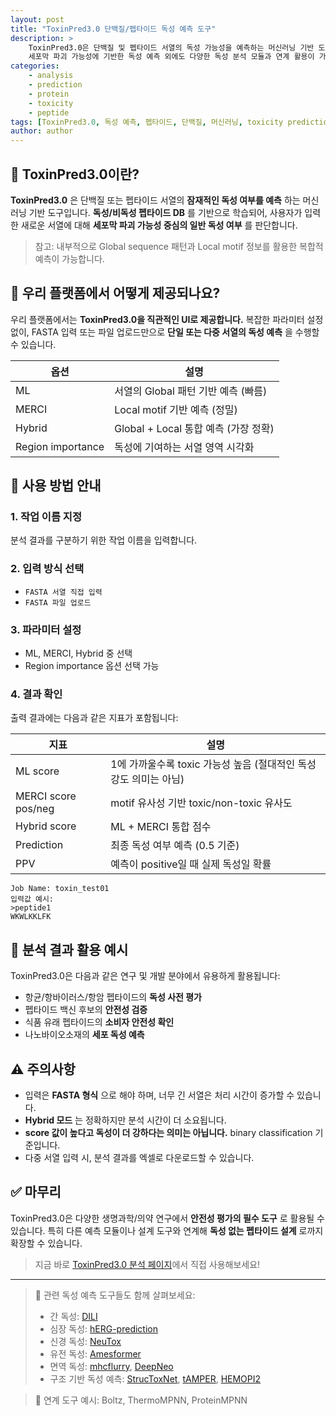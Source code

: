 ```yaml
---
layout: post
title: "ToxinPred3.0 단백질/펩타이드 독성 예측 도구"
description: >
    ToxinPred3.0은 단백질 및 펩타이드 서열의 독성 가능성을 예측하는 머신러닝 기반 도구입니다. 
    세포막 파괴 가능성에 기반한 독성 예측 외에도 다양한 독성 분석 모듈과 연계 활용이 가능합니다.
categories:
    - analysis 
    - prediction
    - protein
    - toxicity
    - peptide
tags: [ToxinPred3.0, 독성 예측, 펩타이드, 단백질, 머신러닝, toxicity prediction, peptide, protein, 바이오안전성]
author: author
---
```


## 🔬 ToxinPred3.0이란?

**ToxinPred3.0** 은 단백질 또는 펩타이드 서열의 **잠재적인 독성 여부를 예측** 하는 머신러닝 기반 도구입니다.
**독성/비독성 펩타이드 DB** 를 기반으로 학습되어, 사용자가 입력한 새로운 서열에 대해 **세포막 파괴 가능성 중심의 일반 독성 여부** 를 판단합니다.

> 참고: 내부적으로 Global sequence 패턴과 Local motif 정보를 활용한 복합적 예측이 가능합니다.

## 🧪 우리 플랫폼에서 어떻게 제공되나요?

우리 플랫폼에서는 **ToxinPred3.0을 직관적인 UI로 제공합니다.**
복잡한 파라미터 설정 없이, FASTA 입력 또는 파일 업로드만으로 **단일 또는 다중 서열의 독성 예측** 을 수행할 수 있습니다.

| 옵션                | 설명                           |
| ----------------- | ---------------------------- |
| ML                | 서열의 Global 패턴 기반 예측 (빠름)     |
| MERCI             | Local motif 기반 예측 (정밀)       |
| Hybrid            | Global + Local 통합 예측 (가장 정확) |
| Region importance | 독성에 기여하는 서열 영역 시각화           |

## 📝 사용 방법 안내

### 1. 작업 이름 지정

분석 결과를 구분하기 위한 작업 이름을 입력합니다.

### 2. 입력 방식 선택

* `FASTA 서열 직접 입력`
* `FASTA 파일 업로드`

### 3. 파라미터 설정

* ML, MERCI, Hybrid 중 선택
* Region importance 옵션 선택 가능

### 4. 결과 확인

출력 결과에는 다음과 같은 지표가 포함됩니다:

| 지표                  | 설명                                        |
| ------------------- | ----------------------------------------- |
| ML score            | 1에 가까울수록 toxic 가능성 높음 (절대적인 독성 강도 의미는 아님) |
| MERCI score pos/neg | motif 유사성 기반 toxic/non-toxic 유사도          |
| Hybrid score        | ML + MERCI 통합 점수                          |
| Prediction          | 최종 독성 여부 예측 (0.5 기준)                      |
| PPV                 | 예측이 positive일 때 실제 독성일 확률                 |

```plaintext
Job Name: toxin_test01
입력값 예시:
>peptide1
WKWLKKLFK
```

## 🧬 분석 결과 활용 예시

ToxinPred3.0은 다음과 같은 연구 및 개발 분야에서 유용하게 활용됩니다:

* 항균/항바이러스/항암 펩타이드의 **독성 사전 평가**
* 펩타이드 백신 후보의 **안전성 검증**
* 식품 유래 펩타이드의 **소비자 안전성 확인**
* 나노바이오소재의 **세포 독성 예측**

## ⚠️ 주의사항

* 입력은 **FASTA 형식** 으로 해야 하며, 너무 긴 서열은 처리 시간이 증가할 수 있습니다.
* **Hybrid 모드** 는 정확하지만 분석 시간이 더 소요됩니다.
* **score 값이 높다고 독성이 더 강하다는 의미는 아닙니다.** binary classification 기준입니다.
* 다중 서열 입력 시, 분석 결과를 엑셀로 다운로드할 수 있습니다.

## ✅ 마무리

ToxinPred3.0은 다양한 생명과학/의약 연구에서 **안전성 평가의 필수 도구** 로 활용될 수 있습니다.
특히 다른 예측 모듈이나 설계 도구와 연계해 **독성 없는 펩타이드 설계** 로까지 확장할 수 있습니다.

> 지금 바로 <a href="#" onclick="window.open('https://curie.kr/Analysis/toxinPred3', '_blank'); return false;" rel="noopener noreferrer">ToxinPred3.0 분석 페이지</a>에서 직접 사용해보세요!

---

> 📌 관련 독성 예측 도구들도 함께 살펴보세요:
>
> * 간 독성: [DILI](https://github.com/srijitseal/DILI)
> * 심장 독성: [hERG-prediction](https://github.com/WeilabMSU/hERG-prediction)
> * 신경 독성: [NeuTox](https://github.com/xuejunhe/NeuTox-2.0)
> * 유전 독성: [Amesformer](https://github.com/luke-a-thompson/AmesFormer)
> * 면역 독성: [mhcflurry](https://github.com/openvax/mhcflurry), [DeepNeo](https://github.com/kaistomics/DeepNeo)
> * 구조 기반 독성 예측: [StrucToxNet](https://github.com/), [tAMPER](https://github.com/), [HEMOPI2](https://github.com/)

> 🧩 연계 도구 예시: Boltz, ThermoMPNN, ProteinMPNN
